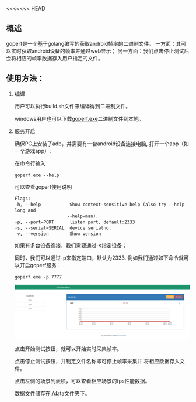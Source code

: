 <<<<<<< HEAD

## 概述
goperf是一个基于golang编写的获取android帧率的二进制文件。
一方面：其可以实时获取android设备的帧率并通过web显示；
另一方面：我们点击停止测试后会将相应的帧率数据存入用户指定的文件。

## 使用方法：

1. 编译

    用户可以执行build.sh文件来编译得到二进制文件。

    windows用户也可以下载[goperf.exe](goperf.exe)二进制文件到本地。

2. 服务开启

    确保PC上安装了adb，并需要有一台android设备连接电脑, 打开一个app（如一个游戏app）.
    
    在命令行输入
    
    ```
    goperf.exe --help
    ```
    
    可以查看goperf使用说明
    
    ```
    Flags:
    -h, --help           Show context-sensitive help (also try --help-long and
                        --help-man).
    -p, --port=PORT      listen port, default:2333
    -s, --serial=SERIAL  device serialno.
    -v, --version        Show version
    ```
    
    如果有多台设备连接，我们需要通过-s指定设备；
    
    同时，我们可以通过-p来指定端口，默认为2333.
    例如我们通过如下命令就可以开启goperf服务：
    
    ```
    goperf.exe -p 7777
    ```
    ![](demo.png)
    
    点击开始测试按钮，就可以开始实时采集帧率。
    
    点击停止测试按钮，并制定文件名称即可停止帧率采集并
    将相应数据存入文件。
    
    点击左侧的场景列表项，可以查看相应场景的fps性能数据。
    
    数据文件储存在./data文件夹下。
    
